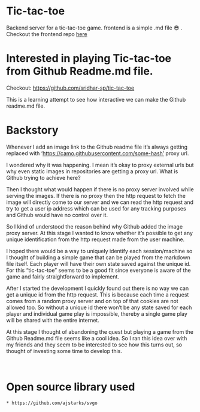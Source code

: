 # Tic-tac-toe

Backend server for a tic-tac-toe game. frontend is a simple .md file 😎 . 
Checkout the frontend repo [here](https://github.com/sridhar-sp/tic-tac-toe)


# Interested in playing Tic-tac-toe from Github Readme.md file. 

Checkout: https://github.com/sridhar-sp/tic-tac-toe

This is a learning attempt to see how interactive we can make the Github readme.md file.

# Backstory

Whenever I add an image link to the Github readme file it’s always getting replaced with ‘https://camo.githubusercontent.com/some-hash’ proxy url.

I wondered why it was happening. I mean it’s okay to proxy external urls but why even static images in repositories are getting a proxy url. What is Github trying to achieve here?

Then I thought what would happen if there is no proxy server involved while serving the images. If there is no proxy then the http request to fetch the image will directly come to our server and we can read the http request and try to get a user ip address which can be used for any tracking purposes and Github would have no control over it.

So I kind of understood the reason behind why Github added the image proxy server. At this stage I wanted to know whether it’s possible to get any unique identification from the http request made from the user machine.

I hoped there would be a way to uniquely identify each session/machine so I thought of building a simple game that can be played from the markdown file itself. Each player will have their own state saved against the unique id. For this “tic-tac-toe” seems to be a good fit since everyone is aware of the game and fairly straightforward to implement.

After I started the development I quickly found out there is no way we can get a unique id from the http request. This is because each time a request comes from a random proxy server and on top of that cookies are not allowed too. So without a unique id there won’t be any state saved for each player and individual game play is impossible, thereby a single game play will be shared with the entire internet.

At this stage I thought of abandoning the quest  but playing a game from the Github Readme.md file seems like a cool idea. So I ran this idea over with my friends and they seem to be interested to see how this turns out, so thought of investing some time to develop this.



<br/>

# Open source library used
```
* https://github.com/ajstarks/svgo
```
